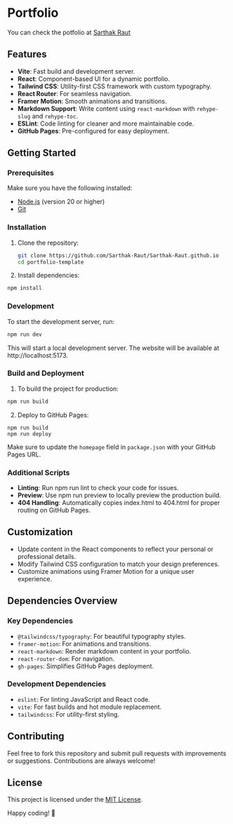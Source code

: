 # Portfolio

You can check the potfolio at [Sarthak Raut](https://sarthak-raut.github.io)

## Features

- **Vite**: Fast build and development server.
- **React**: Component-based UI for a dynamic portfolio.
- **Tailwind CSS**: Utility-first CSS framework with custom typography.
- **React Router**: For seamless navigation.
- **Framer Motion**: Smooth animations and transitions.
- **Markdown Support**: Write content using `react-markdown` with `rehype-slug` and `rehype-toc`.
- **ESLint**: Code linting for cleaner and more maintainable code.
- **GitHub Pages**: Pre-configured for easy deployment.

## Getting Started

### Prerequisites

Make sure you have the following installed:

- [Node.js](https://nodejs.org/) (version 20 or higher)
- [Git](https://git-scm.com/)

### Installation

1. Clone the repository:
   ```bash
   git clone https://github.com/Sarthak-Raut/Sarthak-Raut.github.io
   cd portfolio-template
   ```
   
2. Install dependencies:
  ```bash
  npm install
  ```

### Development
To start the development server, run:
  ```bash
  npm run dev
  ```
This will start a local development server. The website will be available at http://localhost:5173.

### Build and Deployment
1. To build the project for production:
  ```bash
  npm run build
  ```

2. Deploy to GitHub Pages:
  ```
  npm run build
  npm run deploy
  ```

Make sure to update the `homepage` field in `package.json` with your GitHub Pages URL.

### Additional Scripts
- **Linting**: Run npm run lint to check your code for issues.
- **Preview**: Use npm run preview to locally preview the production build.
- **404 Handling**: Automatically copies index.html to 404.html for proper routing on GitHub Pages.


## Customization

- Update content in the React components to reflect your personal or professional details.
- Modify Tailwind CSS configuration to match your design preferences.
- Customize animations using Framer Motion for a unique user experience.

## Dependencies Overview

### Key Dependencies
- `@tailwindcss/typography`: For beautiful typography styles.
- `framer-motion`: For animations and transitions.
- `react-markdown`: Render markdown content in your portfolio.
- `react-router-dom`: For navigation.
- `gh-pages`: Simplifies GitHub Pages deployment.

### Development Dependencies
- `eslint`: For linting JavaScript and React code.
- `vite`: For fast builds and hot module replacement.
- `tailwindcss`: For utility-first styling.

## Contributing

Feel free to fork this repository and submit pull requests with improvements or suggestions. Contributions are always welcome!

## License

This project is licensed under the [MIT License](LICENSE).

Happy coding! 🎉
